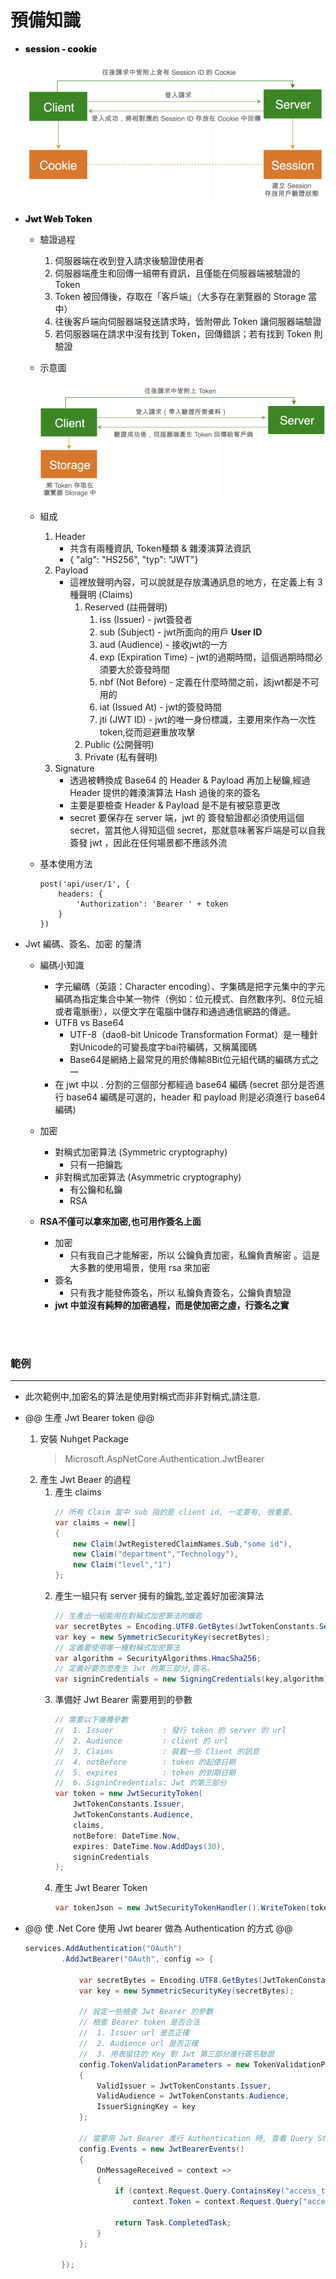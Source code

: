 # 預備知識

* <span style="font-weight:900;">session - cookie</span>

    ![image](/image/SessionCookie.png)


* <span style="font-weight:900;">Jwt Web Token</span>

    - 驗證過程
        1. 伺服器端在收到登入請求後驗證使用者
        1. 伺服器端產生和回傳一組帶有資訊，且僅能在伺服器端被驗證的 Token
        1. Token 被回傳後，存取在「客戶端」（大多存在瀏覽器的 Storage 當中）
        1. 往後客戶端向伺服器端發送請求時，皆附帶此 Token 讓伺服器端驗證
        1. 若伺服器端在請求中沒有找到 Token，回傳錯誤；若有找到 Token 則驗證

    - 示意圖
    
        ![image](/image/JWT.png)

    - 組成
        1. Header
            - 共含有兩種資訊, Token種類 & 雜湊演算法資訊
            - { "alg": "HS256", "typ": "JWT"}
        1. Payload
            - 這裡放聲明內容，可以說就是存放溝通訊息的地方，在定義上有 3 種聲明 (Claims)
                1. Reserved (註冊聲明)
                    1. iss (Issuer) - jwt簽發者
                    1. sub (Subject) - jwt所面向的用戶 **User ID**
                    1. aud (Audience) - 接收jwt的一方
                    1. exp (Expiration Time) - jwt的過期時間，這個過期時間必須要大於簽發時間
                    1. nbf (Not Before) - 定義在什麼時間之前，該jwt都是不可用的
                    1. iat (Issued At) - jwt的簽發時間
                    1. jti (JWT ID) - jwt的唯一身份標識，主要用來作為一次性token,從而迴避重放攻擊
                1. Public (公開聲明)
                1. Private (私有聲明)
        1. Signature
            - 透過被轉換成 Base64 的 Header & Payload 再加上秘鑰,經過 Header 提供的雜湊演算法 Hash 過後的來的簽名
            - 主要是要檢查 Header & Payload 是不是有被惡意更改
            - secret 要保存在 server 端，jwt 的 簽發驗證都必須使用這個 secret，當其他人得知這個 secret，那就意味著客戶端是可以自我簽發 jwt ，因此在任何場景都不應該外流

    - 基本使用方法
        ``` 
        post('api/user/1', {
            headers: {
                'Authorization': 'Bearer ' + token
            }
        })
        ```
    
* Jwt 編碼、簽名、加密 的釐清
    
    * 編碼小知識
        * 字元編碼（英語：Character encoding）、字集碼是把字元集中的字元編碼為指定集合中某一物件（例如：位元模式、自然數序列、8位元組或者電脈衝），以便文字在電腦中儲存和通過通信網路的傳遞。
        * UTF8 vs Base64
            * UTF-8（dao8-bit Unicode Transformation Format）是一種針對Unicode的可變長度字bai符編碼，又稱萬國碼
            * Base64是網絡上最常見的用於傳輸8Bit位元組代碼的編碼方式之一
        * 在 jwt 中以 . 分割的三個部分都經過 base64 編碼 (secret 部分是否進行 base64 編碼是可選的，header 和 payload 則是必須進行 base64 編碼)
    
    * 加密
        * 對稱式加密算法 (Symmetric cryptography)
            - 只有一把鑰匙
        * 非對稱式加密算法 (Asymmetric cryptography)
            - 有公鑰和私鑰
            - RSA
    
    * **RSA不僅可以拿來加密,也可用作簽名上面**
        - 加密
            - 只有我自己才能解密，所以 公鑰負責加密，私鑰負責解密 。這是大多數的使用場景，使用 rsa 來加密
        - 簽名
            - 只有我才能發佈簽名，所以 私鑰負責簽名，公鑰負責驗證 
        - **jwt 中並沒有純粹的加密過程，而是使加密之虛，行簽名之實**

<br><br>    

### 範例
___
* 此次範例中,加密名的算法是使用對稱式而非非對稱式,請注意.

* @@ 生產 Jwt Bearer token @@
    1. 安裝 Nuhget Package
        > Microsoft.AspNetCore.Authentication.JwtBearer
    1. 產生 Jwt Beaer 的過程
        1. 產生 claims
            ```c# 
            // 所有 Claim 當中 sub 指的是 client id, 一定要有, 很重要。
            var claims = new[]
            {
                new Claim(JwtRegisteredClaimNames.Sub,"some id"),
                new Claim("department","Technology"),
                new Claim("level","1")
            };
            ```
        1. 產生一組只有 server 擁有的鑰匙,並定義好加密演算法
            ```c#
            // 生產出一組能用在對稱式加密算法的鑰匙
            var secretBytes = Encoding.UTF8.GetBytes(JwtTokenConstants.Secret);
            var key = new SymmetricSecurityKey(secretBytes);
            // 定義要使用哪一種對稱式加密算法
            var algorithm = SecurityAlgorithms.HmacSha256;
            // 定義好要怎麼產生 Jwt 的第三部分,簽名。
            var signinCredentials = new SigningCredentials(key,algorithm);
            ```
        1. 準備好 Jwt Bearer 需要用到的參數
            ```c#
            // 需要以下幾種參數
            //  1. Issuer           : 發行 token 的 server 的 url 
            //  2. Audience         : client 的 url
            //  3. Claims           : 裝載一些 Client 的訊息
            //  4. notBefore        : token 的起使日期
            //  5. expires          : token 的到期日期         
            //  6. SigninCredentials: Jwt 的第三部分
            var token = new JwtSecurityToken(
                JwtTokenConstants.Issuer,
                JwtTokenConstants.Audience,
                claims,
                notBefore: DateTime.Now,
                expires: DateTime.Now.AddDays(30),
                signinCredentials
            );
            ```
        1. 產生 Jwt Bearer Token
            ```c# 
            var tokenJson = new JwtSecurityTokenHandler().WriteToken(token);
            ```

* @@ 使 .Net Core 使用 Jwt bearer 做為 Authentication 的方式 @@ 
    ```c#
    services.AddAuthentication("OAuth")
            .AddJwtBearer("OAuth", config => {

                var secretBytes = Encoding.UTF8.GetBytes(JwtTokenConstants.Secret);
                var key = new SymmetricSecurityKey(secretBytes);

                // 設定一些檢查 Jwt Bearer 的參數
                // 檢查 Bearer token 是否合法
                //  1. Issuer url 是否正確
                //  2. Audience url 是否正確
                //  3. 用表留住的 Key 對 Jwt 第三部分進行簽名驗證
                config.TokenValidationParameters = new TokenValidationParameters
                {
                    ValidIssuer = JwtTokenConstants.Issuer,
                    ValidAudience = JwtTokenConstants.Audience,
                    IssuerSigningKey = key
                };

                // 當要用 Jwt Bearer 進行 Authentication 時, 查看 Query String 裡是否有 Access Token
                config.Events = new JwtBearerEvents()
                {
                    OnMessageReceived = context =>
                    {
                        if (context.Request.Query.ContainsKey("access_token"))
                            context.Token = context.Request.Query["access_token"];

                        return Task.CompletedTask;
                    }
                };

            });
    ```